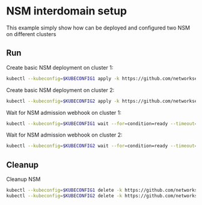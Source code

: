 # NSM interdomain setup


This example simply show how can be deployed and configured two NSM on different clusters

## Run

Create basic NSM deployment on cluster 1:

```bash
kubectl --kubeconfig=$KUBECONFIG1 apply -k https://github.com/networkservicemesh/deployments-k8s/examples/interdomain/nsm/cluster1?ref=8315a6e35f0ba9f7d3358784ef9e587ca3ccf4c7
```

Create basic NSM deployment on cluster 2:

```bash
kubectl --kubeconfig=$KUBECONFIG2 apply -k https://github.com/networkservicemesh/deployments-k8s/examples/interdomain/nsm/cluster2?ref=8315a6e35f0ba9f7d3358784ef9e587ca3ccf4c7
```

Wait for NSM admission webhook on cluster 1:

```bash
kubectl --kubeconfig=$KUBECONFIG1 wait --for=condition=ready --timeout=1m pod -n nsm-system -l app=admission-webhook-k8s
```

Wait for NSM admission webhook on cluster 2:

```bash
kubectl --kubeconfig=$KUBECONFIG2 wait --for=condition=ready --timeout=1m pod -n nsm-system -l app=admission-webhook-k8s
```

## Cleanup

Cleanup NSM
```bash
kubectl --kubeconfig=$KUBECONFIG1 delete -k https://github.com/networkservicemesh/deployments-k8s/examples/interdomain/nsm/cluster1?ref=8315a6e35f0ba9f7d3358784ef9e587ca3ccf4c7
kubectl --kubeconfig=$KUBECONFIG2 delete -k https://github.com/networkservicemesh/deployments-k8s/examples/interdomain/nsm/cluster2?ref=8315a6e35f0ba9f7d3358784ef9e587ca3ccf4c7
```

